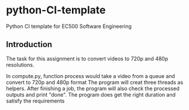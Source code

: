 # python-CI-template
Python CI template for EC500 Software Engineering

## Introduction
The task for this assignment is to convert videos to 720p and 480p resolutions. 

In compute.py, function process would take a video from a queue and convert to 720p and 480p format
The program will creat three threads as helpers. 
After finishing a job, the program will also check the processed outputs and print "done". 
The program does get the right duration and satisfy the requirements

